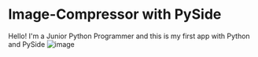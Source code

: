 # Image-Compressor with PySide
Hello! I'm a Junior Python Programmer and this is my first app with Python and PySide
![image](https://user-images.githubusercontent.com/85196283/219043572-4d26f83e-5af6-4192-a475-cc1400e03111.png)

